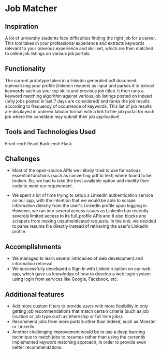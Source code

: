 # Job Matcher

## Inspiration
A lot of university students face difficulties finding the right job for a career. This tool takes in your professional experience and extracts keywords relevant to your previous experience and skill set, which are then matched to online job listings on various job portals.

## Functionality
The current prototype takes in a linkedin generated pdf document summarizing your profile (linkedin resume) as input and parses it to extract keywords such as your top skills and previous job titles. It then runs a keyword matching algorithm against various job listings posted on Indeed (only jobs posted in last 7 days are considered) and ranks the job results according to frequency of occurrence of keywords. This list of job results are displayed in ordered tabular format with a link to the job portal for each job where the candidate may submit their job application!

## Tools and Technologies Used
Front-end: React
Back-end: Flask

## Challenges
- Most of the open-source APIs we initially tried to use for various essential functions (such as converting pdf to text) where found to be broken. So, we had to take the best available option and modify their code to meet our requirement.

- We spent a lot of time trying to setup a LinkedIn authentication service on our app, with the intention that we would be able to scrape information directly from the user's LinkedIn profile upon logging in. However, we ran into several access issues as LinkedIn has recently severely limited access to its full_profile APIs and it also blocks any scrapers from making unauthenticated requests. In the end, we decided to parse resume file directly instead of retrieving the user's LinkedIn profile.

## Accomplishments
- We managed to learn several intricacies of web development and information retrieval.
- We successfully developed a Sign In with LinkedIn option on our web app, which gave us knowledge of how to develop a web login system using login from services like Google, Facebook, etc.

## Additional features
 - Add more custom filters to provide users with more flexibility in only getting job recommendations that match certain criteria (such as job location or job type such as Internship or full time jobs).
- Recommend jobs from more portals other than Indeed, such as Monster or LinkedIn.
- Another challenging improvement would be to use a deep learning technique to match jobs to resumes rather than using the currently implemented keyword matching approach, in order to provide even better recommendations.
